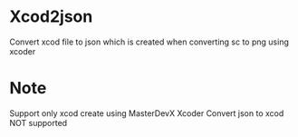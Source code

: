 # Xcod2json
Convert xcod file to json which is created when converting sc to png using xcoder
# Note
Support only xcod create using MasterDevX Xcoder 
Convert json to xcod NOT supported 
